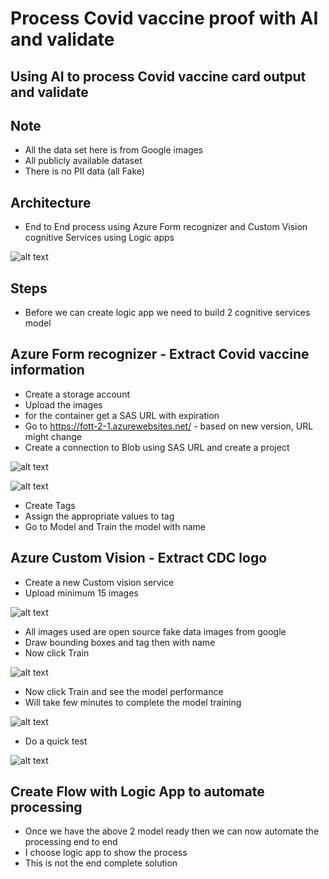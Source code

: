 # Process Covid vaccine proof with AI and validate

## Using AI to process Covid vaccine card output and validate

## Note

- All the data set here is from Google images
- All publicly available dataset
- There is no PII data (all Fake)

## Architecture

- End to End process using Azure Form recognizer and Custom Vision cognitive Services using Logic apps

![alt text](https://github.com/balakreshnan/Samples2021/blob/main/covidvaccine/images/vaccinecardarch.jpg "Service Health")

## Steps

- Before we can create logic app we need to build 2 cognitive services model

## Azure Form recognizer - Extract Covid vaccine information

- Create a storage account
- Upload the images
- for the container get a SAS URL with expiration
- Go to https://fott-2-1.azurewebsites.net/ - based on new version, URL might change
- Create a connection to Blob using SAS URL and create a project

![alt text](https://github.com/balakreshnan/Samples2021/blob/main/covidvaccine/images/cv1.jpg "Service Health")

![alt text](https://github.com/balakreshnan/Samples2021/blob/main/covidvaccine/images/cv2.jpg "Service Health")

- Create Tags
- Assign the appropriate values to tag
- Go to Model and Train the model with name

## Azure Custom Vision - Extract CDC logo

- Create a new Custom vision service
- Upload minimum 15 images

![alt text](https://github.com/balakreshnan/Samples2021/blob/main/covidvaccine/images/cv3.jpg "Service Health")

- All images used are open source fake data images from google
- Draw bounding boxes and tag then with name
- Now click Train

![alt text](https://github.com/balakreshnan/Samples2021/blob/main/covidvaccine/images/cv4.jpg "Service Health")

- Now click Train and see the model performance
- Will take few minutes to complete the model training

![alt text](https://github.com/balakreshnan/Samples2021/blob/main/covidvaccine/images/cv5.jpg "Service Health")

- Do a quick test

![alt text](https://github.com/balakreshnan/Samples2021/blob/main/covidvaccine/images/cv6.jpg "Service Health")

## Create Flow with Logic App to automate processing

- Once we have the above 2 model ready then we can now automate the processing end to end
- I choose logic app to show the process
- This is not the end complete solution
